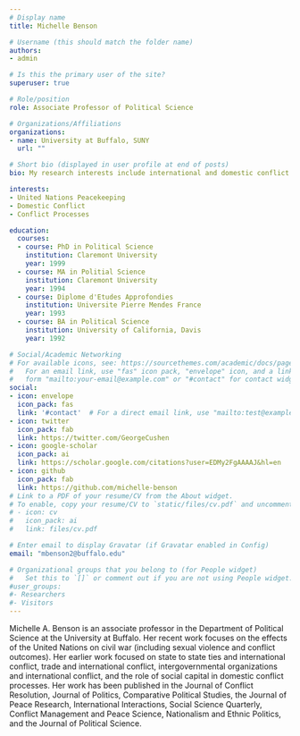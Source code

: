 ```yaml
---
# Display name
title: Michelle Benson

# Username (this should match the folder name)
authors:
- admin

# Is this the primary user of the site?
superuser: true

# Role/position
role: Associate Professor of Political Science

# Organizations/Affiliations
organizations:
- name: University at Buffalo, SUNY
  url: ""

# Short bio (displayed in user profile at end of posts)
bio: My research interests include international and domestic conflict.

interests:
- United Nations Peacekeeping
- Domestic Conflict
- Conflict Processes

education:
  courses:
  - course: PhD in Political Science
    institution: Claremont University
    year: 1999
  - course: MA in Politial Science
    institution: Claremont University
    year: 1994   
  - course: Diplome d'Etudes Approfondies 
    institution: Universite Pierre Mendes France
    year: 1993
  - course: BA in Political Science
    institution: University of California, Davis
    year: 1992

# Social/Academic Networking
# For available icons, see: https://sourcethemes.com/academic/docs/page-builder/#icons
#   For an email link, use "fas" icon pack, "envelope" icon, and a link in the
#   form "mailto:your-email@example.com" or "#contact" for contact widget.
social:
- icon: envelope
  icon_pack: fas
  link: '#contact'  # For a direct email link, use "mailto:test@example.org".
- icon: twitter
  icon_pack: fab
  link: https://twitter.com/GeorgeCushen
- icon: google-scholar
  icon_pack: ai
  link: https://scholar.google.com/citations?user=EDMy2FgAAAAJ&hl=en
- icon: github
  icon_pack: fab
  link: https://github.com/michelle-benson
# Link to a PDF of your resume/CV from the About widget.
# To enable, copy your resume/CV to `static/files/cv.pdf` and uncomment the lines below.
# - icon: cv
#   icon_pack: ai
#   link: files/cv.pdf

# Enter email to display Gravatar (if Gravatar enabled in Config)
email: "mbenson2@buffalo.edu"

# Organizational groups that you belong to (for People widget)
#   Set this to `[]` or comment out if you are not using People widget.
#user_groups:
#- Researchers
#- Visitors
---
```


Michelle A. Benson is an associate professor in the Department of Political Science at the University at Buffalo. Her recent work focuses on the effects of the United Nations on civil war (including sexual violence and conflict outcomes).  Her earlier work focused on state to state ties and international conflict, trade and international conflict, intergovernmental organizations and international conflict, and the role of social capital in domestic conflict processes. Her work has been published in the Journal of Conflict Resolution, Journal of Politics, Comparative Political Studies, the Journal of Peace Research, International Interactions, Social Science Quarterly, Conflict Management and Peace Science, Nationalism and Ethnic Politics, and the Journal of Political Science. 
